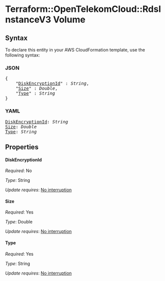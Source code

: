 # Terraform::OpenTelekomCloud::RdsInstanceV3 Volume

## Syntax

To declare this entity in your AWS CloudFormation template, use the following syntax:

### JSON

<pre>
{
    "<a href="#diskencryptionid" title="DiskEncryptionId">DiskEncryptionId</a>" : <i>String</i>,
    "<a href="#size" title="Size">Size</a>" : <i>Double</i>,
    "<a href="#type" title="Type">Type</a>" : <i>String</i>
}
</pre>

### YAML

<pre>
<a href="#diskencryptionid" title="DiskEncryptionId">DiskEncryptionId</a>: <i>String</i>
<a href="#size" title="Size">Size</a>: <i>Double</i>
<a href="#type" title="Type">Type</a>: <i>String</i>
</pre>

## Properties

#### DiskEncryptionId

_Required_: No

_Type_: String

_Update requires_: [No interruption](https://docs.aws.amazon.com/AWSCloudFormation/latest/UserGuide/using-cfn-updating-stacks-update-behaviors.html#update-no-interrupt)

#### Size

_Required_: Yes

_Type_: Double

_Update requires_: [No interruption](https://docs.aws.amazon.com/AWSCloudFormation/latest/UserGuide/using-cfn-updating-stacks-update-behaviors.html#update-no-interrupt)

#### Type

_Required_: Yes

_Type_: String

_Update requires_: [No interruption](https://docs.aws.amazon.com/AWSCloudFormation/latest/UserGuide/using-cfn-updating-stacks-update-behaviors.html#update-no-interrupt)

